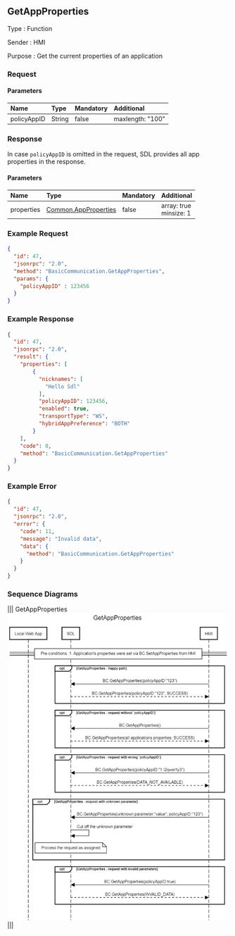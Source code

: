 ## GetAppProperties

Type
: Function

Sender
: HMI

Purpose
: Get the current properties of an application


### Request

#### Parameters
|Name|Type|Mandatory|Additional|
|:---|:---|:--------|:---------|
|policyAppID|String|false|maxlength: "100"|


### Response
In case `policyAppID` is omitted in the request, SDL provides all app properties in the response.

#### Parameters
|Name|Type|Mandatory|Additional|
|:---|:---|:--------|:---------|
|properties|[Common.AppProperties](../../common/structs/#appproperties)|false|array: true<br>minsize: 1|


### Example Request
```json
{
  "id": 47,
  "jsonrpc": "2.0",
  "method": "BasicCommunication.GetAppProperties",
  "params": {
    "policyAppID" : 123456
  }
}
```

### Example Response

```json
{
  "id": 47,
  "jsonrpc": "2.0",
  "result": {
    "properties": [
        {
          "nicknames": [
            "Hello Sdl"
          ],
          "policyAppID": 123456,
          "enabled": true,
          "transportType": "WS",
          "hybridAppPreference": "BOTH"
        }
    ],
    "code": 0,
    "method": "BasicCommunication.GetAppProperties"
  }
}
```

### Example Error

```json
{
  "id": 47,
  "jsonrpc": "2.0",
  "error": {
    "code": 11,
    "message": "Invalid data",
    "data": {
      "method": "BasicCommunication.GetAppProperties"
    }
  }
}
```

### Sequence Diagrams
|||
GetAppProperties
![GetAppProperties](./assets/GetAppProperties.png)
|||

